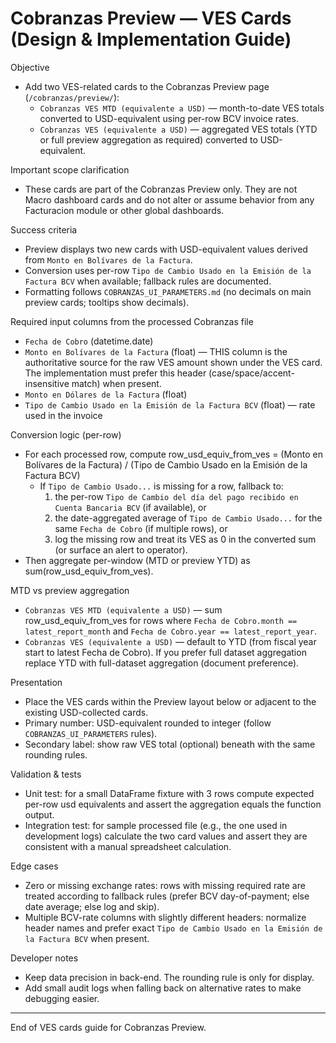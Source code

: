 # Cobranzas Preview — VES Cards (Design & Implementation Guide)

Objective

- Add two VES-related cards to the Cobranzas Preview page (`/cobranzas/preview/`):
  - `Cobranzas VES MTD (equivalente a USD)` — month-to-date VES totals converted to USD-equivalent using per-row BCV invoice rates.
  - `Cobranzas VES (equivalente a USD)` — aggregated VES totals (YTD or full preview aggregation as required) converted to USD-equivalent.

Important scope clarification

- These cards are part of the Cobranzas Preview only. They are not Macro dashboard cards and do not alter or assume behavior from any Facturacion module or other global dashboards.

Success criteria

- Preview displays two new cards with USD-equivalent values derived from `Monto en Bolívares de la Factura`.
- Conversion uses per-row `Tipo de Cambio Usado en la Emisión de la Factura BCV` when available; fallback rules are documented.
- Formatting follows `COBRANZAS_UI_PARAMETERS.md` (no decimals on main preview cards; tooltips show decimals).

Required input columns from the processed Cobranzas file

- `Fecha de Cobro` (datetime.date)
- `Monto en Bolívares de la Factura` (float) — THIS column is the authoritative source for the raw VES amount shown under the VES card. The implementation must prefer this header (case/space/accent-insensitive match) when present.
- `Monto en Dólares de la Factura` (float)
- `Tipo de Cambio Usado en la Emisión de la Factura BCV` (float) — rate used in the invoice

Conversion logic (per-row)

- For each processed row, compute row_usd_equiv_from_ves = (Monto en Bolívares de la Factura) / (Tipo de Cambio Usado en la Emisión de la Factura BCV)
  - If `Tipo de Cambio Usado...` is missing for a row, fallback to:
    1) the per-row `Tipo de Cambio del día del pago recibido en Cuenta Bancaria BCV` (if available), or
    2) the date-aggregated average of `Tipo de Cambio Usado...` for the same `Fecha de Cobro` (if multiple rows), or
    3) log the missing row and treat its VES as 0 in the converted sum (or surface an alert to operator).
- Then aggregate per-window (MTD or preview YTD) as sum(row_usd_equiv_from_ves).

MTD vs preview aggregation

- `Cobranzas VES MTD (equivalente a USD)` — sum row_usd_equiv_from_ves for rows where `Fecha de Cobro.month == latest_report_month` and `Fecha de Cobro.year == latest_report_year`.
- `Cobranzas VES (equivalente a USD)` — default to YTD (from fiscal year start to latest Fecha de Cobro). If you prefer full dataset aggregation replace YTD with full-dataset aggregation (document preference).

Presentation

- Place the VES cards within the Preview layout below or adjacent to the existing USD-collected cards.
- Primary number: USD-equivalent rounded to integer (follow `COBRANZAS_UI_PARAMETERS` rules).
- Secondary label: show raw VES total (optional) beneath with the same rounding rules.

Validation & tests

- Unit test: for a small DataFrame fixture with 3 rows compute expected per-row usd equivalents and assert the aggregation equals the function output.
- Integration test: for sample processed file (e.g., the one used in development logs) calculate the two card values and assert they are consistent with a manual spreadsheet calculation.

Edge cases

- Zero or missing exchange rates: rows with missing required rate are treated according to fallback rules (prefer BCV day-of-payment; else date average; else log and skip).
- Multiple BCV-rate columns with slightly different headers: normalize header names and prefer exact `Tipo de Cambio Usado en la Emisión de la Factura BCV` when present.

Developer notes

- Keep data precision in back-end. The rounding rule is only for display.
- Add small audit logs when falling back on alternative rates to make debugging easier.


---

End of VES cards guide for Cobranzas Preview.
